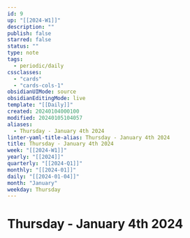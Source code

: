 ```yaml
---
id: 9
up: "[[2024-W1]]"
description: ""
publish: false
starred: false
status: ""
type: note
tags:
  - periodic/daily
cssclasses:
  - "cards"
  - "cards-cols-1"
obsidianUIMode: source
obsidianEditingMode: live
template: "[[Daily]]"
created: 20240104000100
modified: 20240105104057
aliases:
  - Thursday - January 4th 2024
linter-yaml-title-alias: Thursday - January 4th 2024
title: Thursday - January 4th 2024
week: "[[2024-W1]]"
yearly: "[[2024]]"
quarterly: "[[2024-Q1]]"
monthly: "[[2024-01]]"
daily: "[[2024-01-04]]"
month: "January"
weekday: Thursday
---
```


# Thursday - January 4th 2024
